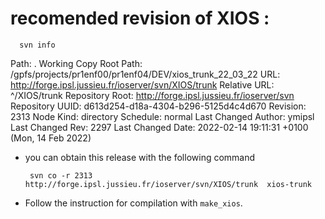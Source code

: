 # recomended revision of XIOS : 
      svn info
Path: .
Working Copy Root Path: /gpfs/projects/pr1enf00/pr1enf04/DEV/xios_trunk_22_03_22
URL: http://forge.ipsl.jussieu.fr/ioserver/svn/XIOS/trunk
Relative URL: ^/XIOS/trunk
Repository Root: http://forge.ipsl.jussieu.fr/ioserver/svn
Repository UUID: d613d254-d18a-4304-b296-5125d4c4d670
Revision: 2313
Node Kind: directory
Schedule: normal
Last Changed Author: ymipsl
Last Changed Rev: 2297
Last Changed Date: 2022-02-14 19:11:31 +0100 (Mon, 14 Feb 2022)

 * you can obtain this release with the following command

        svn co -r 2313 http://forge.ipsl.jussieu.fr/ioserver/svn/XIOS/trunk  xios-trunk

 * Follow the instruction for compilation with ``make_xios``.

